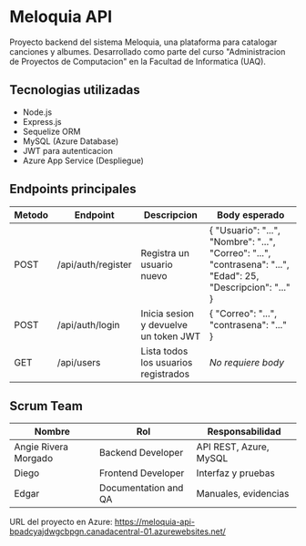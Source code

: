 # Meloquia API 

Proyecto backend del sistema Meloquia, una plataforma para catalogar canciones y albumes.
Desarrollado como parte del curso "Administracion de Proyectos de Computacion" en la Facultad de Informatica (UAQ).

## Tecnologias utilizadas
- Node.js
- Express.js
- Sequelize ORM
- MySQL (Azure Database)
- JWT para autenticacion
- Azure App Service (Despliegue)

## Endpoints principales
| Metodo | Endpoint | Descripcion | Body esperado |
|--------|-----------|--------------|----------------|
| POST | /api/auth/register | Registra un usuario nuevo | { "Usuario": "...", "Nombre": "...", "Correo": "...", "contrasena": "...", "Edad": 25, "Descripcion": "..." } |
| POST | /api/auth/login | Inicia sesion y devuelve un token JWT | { "Correo": "...", "contrasena": "..." } |
| GET | /api/users | Lista todos los usuarios registrados | _No requiere body_ |

## Scrum Team
| Nombre | Rol | Responsabilidad |
|---------|-----|----------------|
| Angie Rivera Morgado | Backend Developer | API REST, Azure, MySQL |
| Diego | Frontend Developer | Interfaz y pruebas |
| Edgar | Documentation and QA | Manuales, evidencias |

URL del proyecto en Azure:
https://meloquia-api-bpadcyajdwgcbpgn.canadacentral-01.azurewebsites.net/
